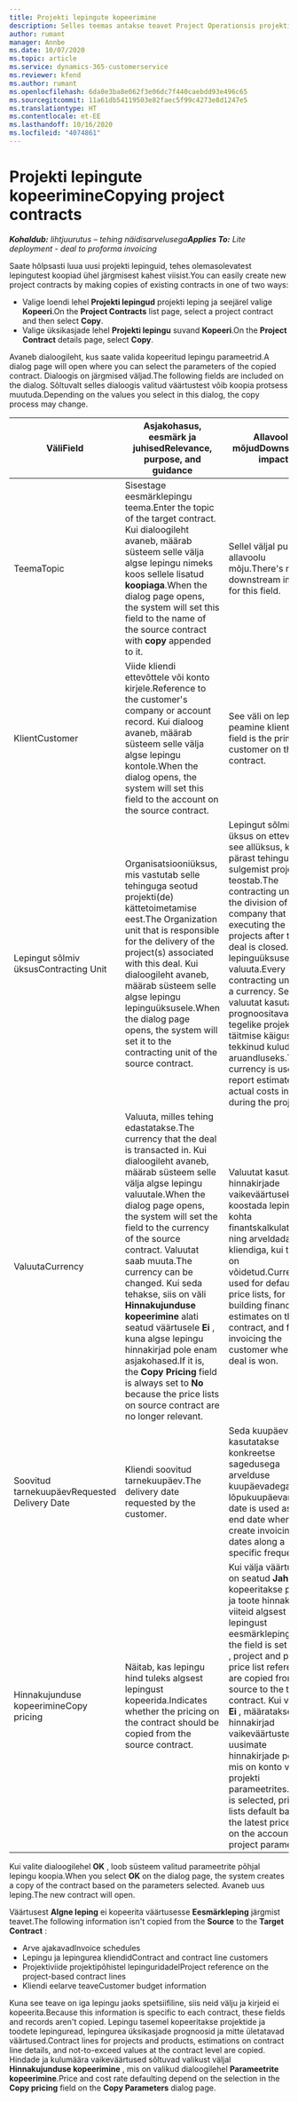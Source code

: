```yaml
---
title: Projekti lepingute kopeerimine
description: Selles teemas antakse teavet Project Operationsis projekti lepingute kopeerimise kohta.
author: rumant
manager: Annbe
ms.date: 10/07/2020
ms.topic: article
ms.service: dynamics-365-customerservice
ms.reviewer: kfend
ms.author: rumant
ms.openlocfilehash: 6da8e3ba8e062f3e06dc7f440caebdd93e496c65
ms.sourcegitcommit: 11a61db54119503e82faec5f99c4273e8d1247e5
ms.translationtype: HT
ms.contentlocale: et-EE
ms.lasthandoff: 10/16/2020
ms.locfileid: "4074861"
---
```

# <a name="copying-project-contracts"></a><span data-ttu-id="32d71-103">Projekti lepingute kopeerimine</span><span class="sxs-lookup"><span data-stu-id="32d71-103">Copying project contracts</span></span>

<span data-ttu-id="32d71-104">_**Kohaldub:** lihtjuurutus – tehing näidisarvelusega_</span><span class="sxs-lookup"><span data-stu-id="32d71-104">_**Applies To:** Lite deployment - deal to proforma invoicing_</span></span>

<span data-ttu-id="32d71-105">Saate hõlpsasti luua uusi projekti lepinguid, tehes olemasolevatest lepingutest koopiad ühel järgmisest kahest viisist.</span><span class="sxs-lookup"><span data-stu-id="32d71-105">You can easily create new project contracts by making copies of existing contracts in one of two ways:</span></span> 

  - <span data-ttu-id="32d71-106">Valige loendi lehel **Projekti lepingud** projekti leping ja seejärel valige **Kopeeri**.</span><span class="sxs-lookup"><span data-stu-id="32d71-106">On the **Project Contracts** list page, select a project contract and then select **Copy**.</span></span>
  - <span data-ttu-id="32d71-107">Valige üksikasjade lehel **Projekti lepingu** suvand **Kopeeri**.</span><span class="sxs-lookup"><span data-stu-id="32d71-107">On the **Project Contract** details page, select **Copy**.</span></span>

<span data-ttu-id="32d71-108">Avaneb dialoogileht, kus saate valida kopeeritud lepingu parameetrid.</span><span class="sxs-lookup"><span data-stu-id="32d71-108">A dialog page will open where you can select the parameters of the copied contract.</span></span> <span data-ttu-id="32d71-109">Dialoogis on järgmised väljad.</span><span class="sxs-lookup"><span data-stu-id="32d71-109">The following fields are included on the dialog.</span></span> <span data-ttu-id="32d71-110">Sõltuvalt selles dialoogis valitud väärtustest võib koopia protsess muutuda.</span><span class="sxs-lookup"><span data-stu-id="32d71-110">Depending on the values you select in this dialog, the copy process may change.</span></span>

| <span data-ttu-id="32d71-111">**Väli**</span><span class="sxs-lookup"><span data-stu-id="32d71-111">**Field**</span></span> | <span data-ttu-id="32d71-112">**Asjakohasus, eesmärk ja juhised**</span><span class="sxs-lookup"><span data-stu-id="32d71-112">**Relevance, purpose, and guidance**</span></span> | <span data-ttu-id="32d71-113">**Allavoolu mõjud**</span><span class="sxs-lookup"><span data-stu-id="32d71-113">**Downstream impact**</span></span> |
| --- | --- | --- |
| <span data-ttu-id="32d71-114">Teema</span><span class="sxs-lookup"><span data-stu-id="32d71-114">Topic</span></span> | <span data-ttu-id="32d71-115">Sisestage eesmärklepingu teema.</span><span class="sxs-lookup"><span data-stu-id="32d71-115">Enter the topic of the target contract.</span></span> <span data-ttu-id="32d71-116">Kui dialoogileht avaneb, määrab süsteem selle välja algse lepingu nimeks koos sellele lisatud **koopiaga**.</span><span class="sxs-lookup"><span data-stu-id="32d71-116">When the dialog page opens, the system will set this field to the name of the source contract with **copy** appended to it.</span></span> | <span data-ttu-id="32d71-117">Sellel väljal puudub allavoolu mõju.</span><span class="sxs-lookup"><span data-stu-id="32d71-117">There's no downstream impact for this field.</span></span> |
| <span data-ttu-id="32d71-118">Klient</span><span class="sxs-lookup"><span data-stu-id="32d71-118">Customer</span></span> | <span data-ttu-id="32d71-119">Viide kliendi ettevõttele või konto kirjele.</span><span class="sxs-lookup"><span data-stu-id="32d71-119">Reference to the customer's company or account record.</span></span> <span data-ttu-id="32d71-120">Kui dialoog avaneb, määrab süsteem selle välja algse lepingu kontole.</span><span class="sxs-lookup"><span data-stu-id="32d71-120">When the dialog opens, the system will set this field to the account on the source contract.</span></span> | <span data-ttu-id="32d71-121">See väli on lepingu peamine klient.</span><span class="sxs-lookup"><span data-stu-id="32d71-121">This field is the primary customer on the contract.</span></span> |
| <span data-ttu-id="32d71-122">Lepingut sõlmiv üksus</span><span class="sxs-lookup"><span data-stu-id="32d71-122">Contracting Unit</span></span> | <span data-ttu-id="32d71-123">Organisatsiooniüksus, mis vastutab selle tehinguga seotud projekti(de) kättetoimetamise eest.</span><span class="sxs-lookup"><span data-stu-id="32d71-123">The Organization unit that is responsible for the delivery of the project(s) associated with this deal.</span></span> <span data-ttu-id="32d71-124">Kui dialoogileht avaneb, määrab süsteem selle algse lepingu lepinguüksusele.</span><span class="sxs-lookup"><span data-stu-id="32d71-124">When the dialog page opens, the system will set it to the contracting unit of the source contract.</span></span> | <span data-ttu-id="32d71-125">Lepingut sõlmiv üksus on ettevõtte see allüksus, kes pärast tehingu sulgemist projektid teostab.</span><span class="sxs-lookup"><span data-stu-id="32d71-125">The contracting unit is the division of the company that will be executing the projects after the deal is closed.</span></span> <span data-ttu-id="32d71-126">Igal lepinguüksusel on valuuta.</span><span class="sxs-lookup"><span data-stu-id="32d71-126">Every contracting unit has a currency.</span></span> <span data-ttu-id="32d71-127">Seda valuutat kasutatakse prognoositavate ja tegelike projekti täitmise käigus tekkinud kulude aruandluseks.</span><span class="sxs-lookup"><span data-stu-id="32d71-127">This currency is used to report estimated and actual costs incurred during the project.</span></span> |
| <span data-ttu-id="32d71-128">Valuuta</span><span class="sxs-lookup"><span data-stu-id="32d71-128">Currency</span></span> | <span data-ttu-id="32d71-129">Valuuta, milles tehing edastatakse.</span><span class="sxs-lookup"><span data-stu-id="32d71-129">The currency that the deal is transacted in.</span></span> <span data-ttu-id="32d71-130">Kui dialoogileht avaneb, määrab süsteem selle välja algse lepingu valuutale.</span><span class="sxs-lookup"><span data-stu-id="32d71-130">When the dialog page opens, the system will set the field to the currency of the source contract.</span></span> <span data-ttu-id="32d71-131">Valuutat saab muuta.</span><span class="sxs-lookup"><span data-stu-id="32d71-131">The currency can be changed.</span></span> <span data-ttu-id="32d71-132">Kui seda tehakse, siis on väli **Hinnakujunduse kopeerimine** alati seatud väärtusele **Ei** , kuna algse lepingu hinnakirjad pole enam asjakohased.</span><span class="sxs-lookup"><span data-stu-id="32d71-132">If it is, the **Copy Pricing** field is always set to **No** because the price lists on source contract are no longer relevant.</span></span> | <span data-ttu-id="32d71-133">Valuutat kasutatakse hinnakirjade vaikeväärtuseks, et koostada lepingu kohta finantskalkulatsioone ning arveldada kliendiga, kui tehing on võidetud.</span><span class="sxs-lookup"><span data-stu-id="32d71-133">Currency is used for default price lists, for building financial estimates on the contract, and for invoicing the customer when the deal is won.</span></span> |
| <span data-ttu-id="32d71-134">Soovitud tarnekuupäev</span><span class="sxs-lookup"><span data-stu-id="32d71-134">Requested Delivery Date</span></span> | <span data-ttu-id="32d71-135">Kliendi soovitud tarnekuupäev.</span><span class="sxs-lookup"><span data-stu-id="32d71-135">The delivery date requested by the customer.</span></span> | <span data-ttu-id="32d71-136">Seda kuupäeva kasutatakse konkreetse sagedusega arvelduse kuupäevadega koos lõpukuupäevana.</span><span class="sxs-lookup"><span data-stu-id="32d71-136">This date is used as the end date when you create invoicing dates along a specific frequency.</span></span> |
| <span data-ttu-id="32d71-137">Hinnakujunduse kopeerimine</span><span class="sxs-lookup"><span data-stu-id="32d71-137">Copy pricing</span></span> | <span data-ttu-id="32d71-138">Näitab, kas lepingu hind tuleks algsest lepingust kopeerida.</span><span class="sxs-lookup"><span data-stu-id="32d71-138">Indicates whether the pricing on the contract should be copied from the source contract.</span></span> | <span data-ttu-id="32d71-139">Kui välja väärtuseks on seatud **Jah** , kopeeritakse projekti ja toote hinnakirja viiteid algsest lepingust eesmärklepingusse.</span><span class="sxs-lookup"><span data-stu-id="32d71-139">If the field is set to **Yes** , project and product price list references are copied from the source to the target contract.</span></span> <span data-ttu-id="32d71-140">Kui valisite **Ei** , määratakse hinnakirjad vaikeväärtustele uusimate hinnakirjade põhjal, mis on konto või projekti parameetrites.</span><span class="sxs-lookup"><span data-stu-id="32d71-140">If **No** is selected, price lists default based on the latest price lists on the account or project parameters.</span></span> |

<span data-ttu-id="32d71-141">Kui valite dialoogilehel **OK** , loob süsteem valitud parameetrite põhjal lepingu koopia.</span><span class="sxs-lookup"><span data-stu-id="32d71-141">When you select **OK** on the dialog page, the system creates a copy of the contract based on the parameters selected.</span></span> <span data-ttu-id="32d71-142">Avaneb uus leping.</span><span class="sxs-lookup"><span data-stu-id="32d71-142">The new contract will open.</span></span>

<span data-ttu-id="32d71-143">Väärtusest **Algne leping** ei kopeerita väärtusesse **Eesmärkleping** järgmist teavet.</span><span class="sxs-lookup"><span data-stu-id="32d71-143">The following information isn't copied from the **Source** to the **Target Contract** :</span></span>

  - <span data-ttu-id="32d71-144">Arve ajakavad</span><span class="sxs-lookup"><span data-stu-id="32d71-144">Invoice schedules</span></span>
  - <span data-ttu-id="32d71-145">Lepingu ja lepingurea kliendid</span><span class="sxs-lookup"><span data-stu-id="32d71-145">Contract and contract line customers</span></span>
  - <span data-ttu-id="32d71-146">Projektiviide projektipõhistel lepinguridadel</span><span class="sxs-lookup"><span data-stu-id="32d71-146">Project reference on the project-based contract lines</span></span>
  - <span data-ttu-id="32d71-147">Kliendi eelarve teave</span><span class="sxs-lookup"><span data-stu-id="32d71-147">Customer budget information</span></span>

<span data-ttu-id="32d71-148">Kuna see teave on iga lepingu jaoks spetsiifiline, siis neid välju ja kirjeid ei kopeerita.</span><span class="sxs-lookup"><span data-stu-id="32d71-148">Because this information is specific to each contract, these fields and records aren't copied.</span></span> <span data-ttu-id="32d71-149">Lepingu tasemel kopeeritakse projektide ja toodete lepinguread, lepingurea üksikasjade prognoosid ja mitte ületatavad väärtused.</span><span class="sxs-lookup"><span data-stu-id="32d71-149">Contract lines for projects and products, estimations on contract line details, and not-to-exceed values at the contract level are copied.</span></span> <span data-ttu-id="32d71-150">Hindade ja kulumäära vaikeväärtused sõltuvad valikust väljal **Hinnakujunduse kopeerimine** , mis on valikud dialoogilehel **Parameetrite kopeerimine**.</span><span class="sxs-lookup"><span data-stu-id="32d71-150">Price and cost rate defaulting depend on the selection in the **Copy pricing** field on the **Copy Parameters** dialog page.</span></span>
